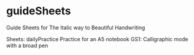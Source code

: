 # guideSheets
Guide Sheets for The Italic way to Beautiful Handwriting

Sheets:
dailyPractice Practice for an A5 notebook
GS1:  Calligraphic mode with a broad pen
